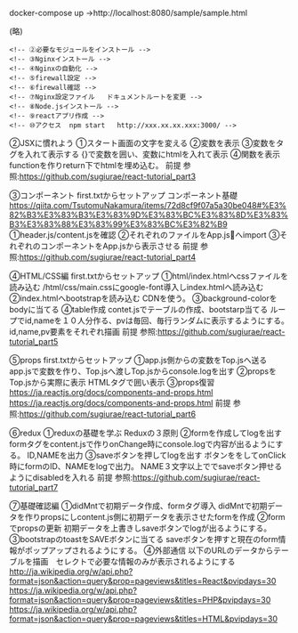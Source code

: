 docker-compose up
  →http://localhost:8080/sample/sample.html


(略)
<!-- 前提	ConoaHaサーバー、IPアドレス、rootPass -->
<!--  -->
<!-- ①環境構築 -->
  <!-- ①OSの確認 -->
	<!-- ②必要なモジュールをインストール -->
	<!-- ③Nginxインストール -->
	<!-- ④Nginxの自動化 -->
	<!-- ⑤firewall設定 -->
	<!-- ⑥firewall確認 -->
	<!-- ⑦Nginx設定ファイル	ドキュメントルートを変更 -->
	<!-- ⑧Node.jsインストール -->
	<!-- ⑨reactアプリ作成 -->
	<!-- ⑩アクセス	npm start 	http://xxx.xx.xx.xxx:3000/ -->
<!-- 前提	環境構築で作成したreactサンプルApp -->

②JSXに慣れよう
  ①スタート画面の文字を変える
	②変数を表示
	③変数をタグを入れて表示する	{}で変数を囲い、変数にhtmlを入れて表示
	④関数を表示	functionを作りreturn下でhtmlを埋め込む。
前提	参照:https://github.com/sugiurae/react-tutorial_part3

③コンポーネント	first.txtからセットアップ
	コンポーネント基礎	https://qiita.com/TsutomuNakamura/items/72d8cf9f07a5a30be048#%E3%82%B3%E3%83%B3%E3%83%9D%E3%83%BC%E3%83%8D%E3%83%B3%E3%83%88%E3%83%99%E3%83%BC%E3%82%B9
	①header.js/content.jsを確認
	②それぞれのファイルをApp.jsへimport
	③それぞれのコンポーネントをApp.jsから表示させる
前提	参照:https://github.com/sugiurae/react-tutorial_part4

④HTML/CSS編	first.txtからセットアップ
	①html/index.htmlへcssファイルを読み込む	/html/css/main.cssにgoogle-font導入しindex.htmlへ読み込む
	②index.htmlへbootstrapを読み込む	CDNを使う。
	③background-colorをbodyに当てる
	④table作成	contet.jsでテーブルの作成、bootstarp当てる
		ループでid,nameを１０人分作る、pvは毎回、毎行ランダムに表示するようにする。
		id,name,pv要素をそれぞれ描画
前提	参照:https://github.com/sugiurae/react-tutorial_part5

⑤props	first.txtからセットアップ
	①app.js側からの変数をTop.jsへ送る	app.jsで変数を作り、Top.jsへ渡しTop.jsからconsole.logを出す
	②propsをTop.jsから実際に表示	HTMLタグで囲い表示
	③props復習	https://ja.reactjs.org/docs/components-and-props.html			https://ja.reactjs.org/docs/components-and-props.html
前提	参照:https://github.com/sugiurae/react-tutorial_part6

⑥redux
  ①reduxの基礎を学ぶ	Reduxの３原則
	②formを作成してlogを出す	formタグをcontent.jsで作りonChange時にconsole.logで内容が出るようにする。
		ID,NAMEを出力
	③saveボタンを押してlogを出す	ボタンををしてonClick時にformのID、NAMEをlogで出力。
		NAME３文字以上ででsaveボタン押せるようにdisabledを入れる
前提	参照:https://github.com/sugiurae/react-tutorial_part7

⑦基礎確認編
  ①didMntで初期データ作成、formタグ導入	didMntで初期データを作りpropsにしcontent.js側に初期データを表示させたformを作成
	②formでpropsの更新	初期データを上書きしsaveボタンでlogが出るようにする。
	③bootstrapのtoastをSAVEボタンに当てる	saveボタンを押すと現在のform情報がポップアップされるようにする。
	④外部通信	以下のURLのデータからテーブルを描画　セレクトで必要な情報のみが表示されるようにする
		http://ja.wikipedia.org/w/api.php?format=json&action=query&prop=pageviews&titles=React&pvipdays=30
		https://ja.wikipedia.org/w/api.php?format=json&action=query&prop=pageviews&titles=PHP&pvipdays=30
		https://ja.wikipedia.org/w/api.php?format=json&action=query&prop=pageviews&titles=HTML&pvipdays=30